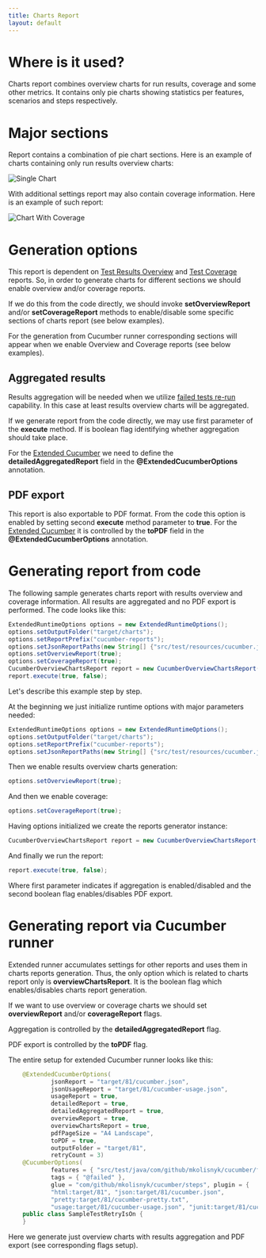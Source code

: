 ```yaml
---
title: Charts Report
layout: default
---
```


# Where is it used?

Charts report combines overview charts for run results, coverage and some other metrics. It contains only pie charts showing statistics per features, scenarios and steps respectively.

# Major sections

Report contains a combination of pie chart sections. Here is an example of charts containing only run results overview charts:

![Single Chart](/cucumber-reports/images/charts-report/single-chart.png)

With additional settings report may also contain coverage information. Here is an example of such report: 

![Chart With Coverage](/cucumber-reports/images/charts-report/chart-with-coverage.png)

# Generation options

This report is dependent on [Test Results Overview](/cucumber-reports/overview-report) and [Test Coverage](/cucumber-reports/coverage-report) reports. So, in order to generate charts for different sections we should enable overview and/or coverage reports.

If we do this from the code directly, we should invoke **setOverviewReport** and/or **setCoverageReport** methods to enable/disable some specific sections of charts report (see below examples).

For the generation from Cucumber runner corresponding sections will appear when we enable Overview and Coverage reports (see below examples).

## Aggregated results

Results aggregation will be needed when we utilize [failed tests re-run](/cucumber-reports/failed-tests-rerun) capability. In this case at least results overview charts will be aggregated. 

If we generate report from the code directly, we may use first parameter of the **execute** method. If is boolean flag identifying whether aggregation should take place.

For the [Extended Cucumber](/cucumber-reports/extended-cucumber-runner) we need to define the **detailedAggregatedReport** field in the **@ExtendedCucumberOptions** annotation.

## PDF export

This report is also exportable to PDF format. From the code this option is enabled by setting second **execute** method parameter to **true**. For the [Extended Cucumber](/cucumber-reports/extended-cucumber-runner) it is controlled by the **toPDF** field in the **@ExtendedCucumberOptions** annotation.

# Generating report from code

The following sample generates charts report with results overview and coverage information. All results are aggregated and no PDF export is performed. The code looks like this:

```java
ExtendedRuntimeOptions options = new ExtendedRuntimeOptions();
options.setOutputFolder("target/charts");
options.setReportPrefix("cucumber-reports");
options.setJsonReportPaths(new String[] {"src/test/resources/cucumber.json"});
options.setOverviewReport(true);
options.setCoverageReport(true);
CucumberOverviewChartsReport report = new CucumberOverviewChartsReport(options);
report.execute(true, false);
```

Let's describe this example step by step.

At the beginning we just initialize runtime options with major parameters needed:

```java
ExtendedRuntimeOptions options = new ExtendedRuntimeOptions();
options.setOutputFolder("target/charts");
options.setReportPrefix("cucumber-reports");
options.setJsonReportPaths(new String[] {"src/test/resources/cucumber.json"});
```

Then we enable results overview charts generation:

```java
options.setOverviewReport(true);
```

And then we enable coverage:

```java
options.setCoverageReport(true);
```

Having options initialized we create the reports generator instance:

```java
CucumberOverviewChartsReport report = new CucumberOverviewChartsReport(options);
```

And finally we run the report:

```java
report.execute(true, false);
```

Where first parameter indicates if aggregation is enabled/disabled and the second boolean flag enables/disables PDF export.

# Generating report via Cucumber runner

Extended runner accumulates settings for other reports and uses them in charts reports generation. Thus, the only option which is related to charts report only is **overviewChartsReport**. It is the boolean flag which enables/disables charts report generation.

If we want to use overview or coverage charts we should set **overviewReport** and/or **coverageReport** flags.

Aggregation is controlled by the **detailedAggregatedReport** flag.

PDF export is controlled by the **toPDF** flag.

The entire setup for extended Cucumber runner looks like this:

```java
    @ExtendedCucumberOptions(
            jsonReport = "target/81/cucumber.json",
            jsonUsageReport = "target/81/cucumber-usage.json",
            usageReport = true,
            detailedReport = true,
            detailedAggregatedReport = true,
            overviewReport = true,
            overviewChartsReport = true,
            pdfPageSize = "A4 Landscape",
            toPDF = true,
            outputFolder = "target/81",
            retryCount = 3)
    @CucumberOptions(
            features = { "src/test/java/com/github/mkolisnyk/cucumber/features/Test.feature" },
            tags = { "@failed" },
            glue = "com/github/mkolisnyk/cucumber/steps", plugin = {
            "html:target/81", "json:target/81/cucumber.json",
            "pretty:target/81/cucumber-pretty.txt",
            "usage:target/81/cucumber-usage.json", "junit:target/81/cucumber-results.xml" })
    public class SampleTestRetryIsOn {
    }
```
Here we generate just overview charts with results aggregation and PDF export (see corresponding flags setup).